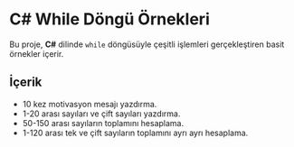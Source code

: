 # C# While Döngü Örnekleri

Bu proje, **C#** dilinde `while` döngüsüyle çeşitli işlemleri gerçekleştiren basit örnekler içerir.

## İçerik

- 10 kez motivasyon mesajı yazdırma.  
- 1-20 arası sayıları ve çift sayıları yazdırma.  
- 50-150 arası sayıların toplamını hesaplama.  
- 1-120 arası tek ve çift sayıların toplamını ayrı ayrı hesaplama.

